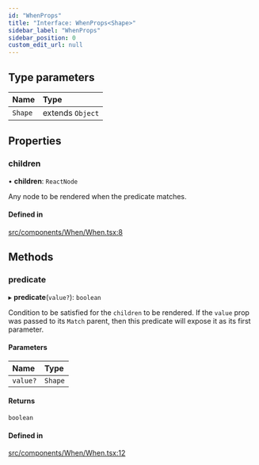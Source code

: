 ```yaml
---
id: "WhenProps"
title: "Interface: WhenProps<Shape>"
sidebar_label: "WhenProps"
sidebar_position: 0
custom_edit_url: null
---
```


## Type parameters

| Name | Type |
| :------ | :------ |
| `Shape` | extends `Object` |

## Properties

### children

• **children**: `ReactNode`

Any node to be rendered when the predicate matches.

#### Defined in

[src/components/When/When.tsx:8](https://github.com/ythecombinator/react-matchez/blob/f44ba50/src/components/When/When.tsx#L8)

## Methods

### predicate

▸ **predicate**(`value?`): `boolean`

Condition to be satisfied for the `children` to be rendered.
If the `value` prop was passed to its `Match` parent, then this predicate
will expose it as its first parameter.

#### Parameters

| Name | Type |
| :------ | :------ |
| `value?` | `Shape` |

#### Returns

`boolean`

#### Defined in

[src/components/When/When.tsx:12](https://github.com/ythecombinator/react-matchez/blob/f44ba50/src/components/When/When.tsx#L12)

